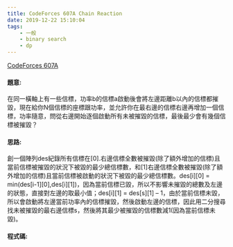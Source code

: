 ```yaml
---
title: CodeForces 607A Chain Reaction
date: 2019-12-22 15:10:04
tags:
    - 一般
    - binary search
    - dp
---
```


[CodeForces 607A](http://codeforces.com/problemset/problem/607/A)
<!-- more -->

#### 題意:
在同一橫軸上有一些信標，功率b的信標a啟動後會將左邊距離b以內的信標都摧毀，現在給你N個信標的座標跟功率，並允許你在最右邊的信標右邊再增加一個信標，功率隨意，問從右邊開始逐個啟動所有未被摧毀的信標，最後最少會有幾個信標被摧毀？

#### 思路:
創一個陣列des紀錄所有信標在[0].右邊信標全數被摧毀(除了額外增加的信標)且當前信標被摧毀的狀況下被毀的最少總信標數，和[1]右邊信標全數被摧毀(除了額外增加的信標)且當前信標被啟動的狀況下被毀的最少總信標數。des[i][0] = min(des[i-1][0],des[i][1])，因為當前信標已毀，所以不影響未摧毀的總數及左邊的狀態，直接對左邊的取最小值；des[i][1] = des[s][1] – 1，由於當前信標未毀，所以會啟動將左邊當前功率內的信標摧毀，然後啟動左邊的信標，因此用二分搜尋找未被摧毀的最右邊信標s，然後將其最少被摧毀的信標數減1(因為當前信標未毀)。

#### 程式碼:
<script src="https://gist.github.com/Daviswww/615f27ffbce7ae56571b5d648e092ae4.js"></script>